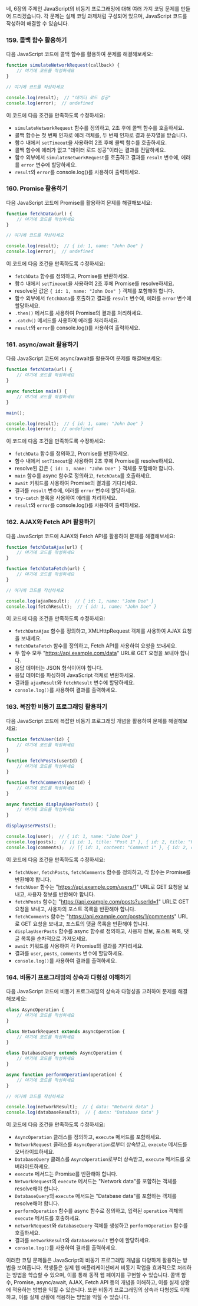 네, 6장의 주제인 JavaScript의 비동기 프로그래밍에 대해 여러 가지 코딩 문제를 만들어 드리겠습니다. 각 문제는 실제 코딩 과제처럼 구성되어 있으며, JavaScript 코드를 작성하여 해결할 수 있습니다.

### 159. 콜백 함수 활용하기

다음 JavaScript 코드에 콜백 함수를 활용하여 문제를 해결해보세요:

```javascript
function simulateNetworkRequest(callback) {
    // 여기에 코드를 작성하세요
}

// 여기에 코드를 작성하세요

console.log(result);  // "데이터 로드 성공"
console.log(error);  // undefined
```

이 코드에 다음 조건을 만족하도록 수정하세요:
- `simulateNetworkRequest` 함수를 정의하고, 2초 후에 콜백 함수를 호출하세요.
- 콜백 함수는 첫 번째 인자로 에러 객체를, 두 번째 인자로 결과 문자열을 받습니다.
- 함수 내에서 `setTimeout`을 사용하여 2초 후에 콜백 함수를 호출하세요.
- 콜백 함수에 에러가 없고 "데이터 로드 성공"이라는 결과를 전달하세요.
- 함수 외부에서 `simulateNetworkRequest`를 호출하고 결과를 `result` 변수에, 에러를 `error` 변수에 할당하세요.
- `result`와 `error`를 console.log()를 사용하여 출력하세요.

### 160. Promise 활용하기

다음 JavaScript 코드에 Promise를 활용하여 문제를 해결해보세요:

```javascript
function fetchData(url) {
    // 여기에 코드를 작성하세요
}

// 여기에 코드를 작성하세요

console.log(result);  // { id: 1, name: "John Doe" }
console.log(error);  // undefined
```

이 코드에 다음 조건을 만족하도록 수정하세요:
- `fetchData` 함수를 정의하고, Promise를 반환하세요.
- 함수 내에서 `setTimeout`을 사용하여 2초 후에 Promise를 resolve하세요.
- resolve된 값은 `{ id: 1, name: "John Doe" }` 객체를 포함해야 합니다.
- 함수 외부에서 `fetchData`를 호출하고 결과를 `result` 변수에, 에러를 `error` 변수에 할당하세요.
- `.then()` 메서드를 사용하여 Promise의 결과를 처리하세요.
- `.catch()` 메서드를 사용하여 에러를 처리하세요.
- `result`와 `error`를 console.log()를 사용하여 출력하세요.

### 161. async/await 활용하기

다음 JavaScript 코드에 async/await를 활용하여 문제를 해결해보세요:

```javascript
function fetchData(url) {
    // 여기에 코드를 작성하세요
}

async function main() {
    // 여기에 코드를 작성하세요
}

main();

console.log(result);  // { id: 1, name: "John Doe" }
console.log(error);  // undefined
```

이 코드에 다음 조건을 만족하도록 수정하세요:
- `fetchData` 함수를 정의하고, Promise를 반환하세요.
- 함수 내에서 `setTimeout`을 사용하여 2초 후에 Promise를 resolve하세요.
- resolve된 값은 `{ id: 1, name: "John Doe" }` 객체를 포함해야 합니다.
- `main` 함수를 async 함수로 정의하고, `fetchData`를 호출하세요.
- `await` 키워드를 사용하여 Promise의 결과를 기다리세요.
- 결과를 `result` 변수에, 에러를 `error` 변수에 할당하세요.
- `try-catch` 블록을 사용하여 에러를 처리하세요.
- `result`와 `error`를 console.log()를 사용하여 출력하세요.

### 162. AJAX와 Fetch API 활용하기

다음 JavaScript 코드에 AJAX와 Fetch API를 활용하여 문제를 해결해보세요:

```javascript
function fetchDataAjax(url) {
    // 여기에 코드를 작성하세요
}

function fetchDataFetch(url) {
    // 여기에 코드를 작성하세요
}

// 여기에 코드를 작성하세요

console.log(ajaxResult);  // { id: 1, name: "John Doe" }
console.log(fetchResult);  // { id: 1, name: "John Doe" }
```

이 코드에 다음 조건을 만족하도록 수정하세요:
- `fetchDataAjax` 함수를 정의하고, XMLHttpRequest 객체를 사용하여 AJAX 요청을 보내세요.
- `fetchDataFetch` 함수를 정의하고, Fetch API를 사용하여 요청을 보내세요.
- 두 함수 모두 "https://api.example.com/data" URL로 GET 요청을 보내야 합니다.
- 응답 데이터는 JSON 형식이어야 합니다.
- 응답 데이터를 파싱하여 JavaScript 객체로 변환하세요.
- 결과를 `ajaxResult`와 `fetchResult` 변수에 할당하세요.
- `console.log()`를 사용하여 결과를 출력하세요.

### 163. 복잡한 비동기 프로그래밍 활용하기

다음 JavaScript 코드에 복잡한 비동기 프로그래밍 개념을 활용하여 문제를 해결해보세요:

```javascript
function fetchUser(id) {
    // 여기에 코드를 작성하세요
}

function fetchPosts(userId) {
    // 여기에 코드를 작성하세요
}

function fetchComments(postId) {
    // 여기에 코드를 작성하세요
}

async function displayUserPosts() {
    // 여기에 코드를 작성하세요
}

displayUserPosts();

console.log(user);  // { id: 1, name: "John Doe" }
console.log(posts);  // [{ id: 1, title: "Post 1" }, { id: 2, title: "Post 2" }]
console.log(comments);  // [{ id: 1, content: "Comment 1" }, { id: 2, content: "Comment 2" }]
```

이 코드에 다음 조건을 만족하도록 수정하세요:
- `fetchUser`, `fetchPosts`, `fetchComments` 함수를 정의하고, 각 함수는 Promise를 반환해야 합니다.
- `fetchUser` 함수는 "https://api.example.com/users/1" URL로 GET 요청을 보내고, 사용자 정보를 반환해야 합니다.
- `fetchPosts` 함수는 "https://api.example.com/posts?userId=1" URL로 GET 요청을 보내고, 사용자의 포스트 목록을 반환해야 합니다.
- `fetchComments` 함수는 "https://api.example.com/posts/1/comments" URL로 GET 요청을 보내고, 포스트의 댓글 목록을 반환해야 합니다.
- `displayUserPosts` 함수를 async 함수로 정의하고, 사용자 정보, 포스트 목록, 댓글 목록을 순차적으로 가져오세요.
- `await` 키워드를 사용하여 각 Promise의 결과를 기다리세요.
- 결과를 `user`, `posts`, `comments` 변수에 할당하세요.
- `console.log()`를 사용하여 결과를 출력하세요.

### 164. 비동기 프로그래밍의 상속과 다형성 이해하기

다음 JavaScript 코드에 비동기 프로그래밍의 상속과 다형성을 고려하여 문제를 해결해보세요:

```javascript
class AsyncOperation {
    // 여기에 코드를 작성하세요
}

class NetworkRequest extends AsyncOperation {
    // 여기에 코드를 작성하세요
}

class DatabaseQuery extends AsyncOperation {
    // 여기에 코드를 작성하세요
}

async function performOperation(operation) {
    // 여기에 코드를 작성하세요
}

// 여기에 코드를 작성하세요

console.log(networkResult);  // { data: "Network data" }
console.log(databaseResult);  // { data: "Database data" }
```

이 코드에 다음 조건을 만족하도록 수정하세요:
- `AsyncOperation` 클래스를 정의하고, `execute` 메서드를 포함하세요.
- `NetworkRequest` 클래스를 `AsyncOperation`로부터 상속받고, `execute` 메서드를 오버라이드하세요.
- `DatabaseQuery` 클래스를 `AsyncOperation`로부터 상속받고, `execute` 메서드를 오버라이드하세요.
- `execute` 메서드는 Promise를 반환해야 합니다.
- `NetworkRequest`의 `execute` 메서드는 "Network data"를 포함하는 객체를 resolve해야 합니다.
- `DatabaseQuery`의 `execute` 메서드는 "Database data"를 포함하는 객체를 resolve해야 합니다.
- `performOperation` 함수를 async 함수로 정의하고, 입력된 `operation` 객체의 `execute` 메서드를 호출하세요.
- `networkRequest`와 `databaseQuery` 객체를 생성하고 `performOperation` 함수를 호출하세요.
- 결과를 `networkResult`와 `databaseResult` 변수에 할당하세요.
- `console.log()`를 사용하여 결과를 출력하세요.

이러한 코딩 문제들은 JavaScript의 비동기 프로그래밍 개념을 다양하게 활용하는 방법을 보여줍니다. 학생들은 실제 웹 애플리케이션에서 비동기 작업을 효과적으로 처리하는 방법을 학습할 수 있으며, 이를 통해 동적 웹 페이지를 구현할 수 있습니다. 콜백 함수, Promise, async/await, AJAX, Fetch API 등의 개념을 이해하고, 이를 실제 상황에 적용하는 방법을 익힐 수 있습니다. 또한 비동기 프로그래밍의 상속과 다형성도 이해하고, 이를 실제 상황에 적용하는 방법을 익힐 수 있습니다.